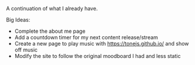 
A continuation of what I already have.

Big Ideas:
- Complete the about me page
- Add a countdown timer for my next content release/stream
- Create a new page to play music with https://tonejs.github.io/ and show off music
- Modify the site to follow the original moodboard I had and less static
